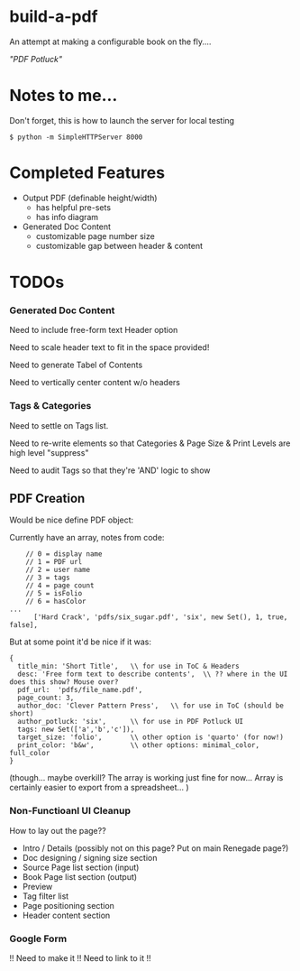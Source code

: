 # build-a-pdf
An attempt at making a configurable book on the fly.... 

_"PDF Potluck"_


# Notes to me... 
Don't forget, this is how to launch the server for local testing

```
$ python -m SimpleHTTPServer 8000
```

# Completed Features

- Output PDF (definable height/width)
  - has helpful pre-sets
  - has info diagram
- Generated Doc Content
  - customizable page number size
  - customizable gap between header & content


# TODOs

### Generated Doc Content

Need to include free-form text Header option

Need to scale header text to fit in the space provided!

Need to generate Tabel of Contents

Need to vertically center content w/o headers


### Tags & Categories

Need to settle on Tags list.

Need to re-write elements so that Categories & Page Size & Print Levels are high level "suppress"

Need to audit Tags so that they're 'AND' logic to show


## PDF Creation

Would be nice define PDF object:

Currently have an array, notes from code:

```
    // 0 = display name
    // 1 = PDF url
    // 2 = user name
    // 3 = tags
    // 4 = page count
    // 5 = isFolio
    // 6 = hasColor
...
      ['Hard Crack', 'pdfs/six_sugar.pdf', 'six', new Set(), 1, true, false],
```

But at some point it'd be nice if it was:

```
{
  title_min: 'Short Title',   \\ for use in ToC & Headers
  desc: 'Free form text to describe contents',  \\ ?? where in the UI does this show? Mouse over?
  pdf_url:  'pdfs/file_name.pdf',
  page_count: 3,
  author_doc: 'Clever Pattern Press',   \\ for use in ToC (should be short)
  author_potluck: 'six',      \\ for use in PDF Potluck UI
  tags: new Set(['a','b','c']),
  target_size: 'folio',       \\ other option is 'quarto' (for now!)
  print_color: 'b&w',         \\ other options: minimal_color, full_color
}
```

(though... maybe overkill? The array is working just fine for now... Array is certainly easier to export from a spreadsheet... )

### Non-Functioanl UI Cleanup

How to lay out the page??

- Intro / Details (possibly not on this page? Put on main Renegade page?)
- Doc designing / signing size section
- Source Page list section (input)
- Book Page list section (output)
- Preview
- Tag filter list
- Page positioning section
- Header content section

### Google Form

!! Need to make it !! Need to link to it !!

